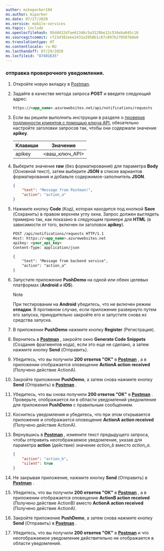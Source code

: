 ```yaml
---
author: mikeparker104
ms.author: miparker
ms.date: 07/27/2020
ms.service: mobile-services
ms.topic: include
ms.openlocfilehash: 95dd432dfae61346c5a3129be12c534eba045c10
ms.sourcegitcommit: cf23d382eee2431a3958b1c87c897b270587bde0
ms.translationtype: HT
ms.contentlocale: ru-RU
ms.lasthandoff: 07/29/2020
ms.locfileid: "87401635"
---
```

### <a name="send-a-test-notification"></a>отправка проверочного уведомления.

1. Откройте новую вкладку в [Postman](https://www.postman.com/downloads/).

1. Задайте в качестве метода запроса **POST** и введите следующий адрес:

    ```xml
    https://<app_name>.azurewebsites.net/api/notifications/requests
    ```

1. Если вы решили выполнить инструкции в разделе о [проверке подлинности клиентов с помощью ключа API](#authenticate-clients-using-an-api-key-optional), обязательно настройте заголовки запросов так, чтобы они содержали значение **apikey**.

   | Клавиши                            | Значение                          |
   | ------------------------------ | ------------------------------ |
   | apikey                         | <ваш_ключ_API>                 |

1. Выберите значение **raw** (без форматирования) для параметра **Body** (Основной текст), затем выберите **JSON** в списке вариантов форматирования и добавьте содержимое-заполнитель **JSON**.

    ```json
    {
        "text": "Message from Postman!",
        "action": "action_a"
    }
    ```

1. Нажмите кнопку **Code** (Код), которая находится под кнопкой **Save** (Сохранить) в правом верхнем углу окна. Запрос должен выглядеть примерно так, как показано в следующем примере для **HTML** (в зависимости от того, включен ли заголовок **apikey**).

    ```html
    POST /api/notifications/requests HTTP/1.1
    Host: https://<app_name>.azurewebsites.net
    apikey: <your_api_key>
    Content-Type: application/json

    {
        "text": "Message from backend service",
        "action": "action_a"
    }
    ```

1. Запустите приложение **PushDemo** на одной или обеих целевых платформах (**Android** и **iOS**).

    > [!NOTE]
    > При тестировании на **Android** убедитесь, что не включен режим **отладки**. В противном случае, если приложение развернуто путем его запуска, принудительно закройте его и запустите снова из средства запуска.

1. В приложении **PushDemo** нажмите кнопку **Register** (Регистрация).

1. Вернитесь в **[Postman](https://www.postman.com/downloads)** , закройте окно **Generate Code Snippets** (Создание фрагментов кода), если это еще не сделано, а затем нажмите кнопку **Send** (Отправить).

1. Убедитесь, что вы получили **200 ответов "ОК"** в **[Postman](https://www.postman.com/downloads)** , а в приложении отображается оповещение **ActionA action received** (Получено действие ActionA).  

1. Закройте приложение **PushDemo**, а затем снова нажмите кнопку **Send** (Отправить) в **[Postman](https://www.postman.com/downloads)** .

1. Убедитесь, что вы снова получили **200 ответов "ОК"** в **[Postman](https://www.postman.com/downloads)** . Проверьте, отображается ли в области уведомлений уведомление для приложения **PushDemo** с правильным сообщением.

1. Коснитесь уведомления и убедитесь, что при этом открывается приложение и отображается оповещение **ActionA action received** (Получено действие ActionA).

1. Вернувшись в **[Postman](https://www.postman.com/downloads)** , измените текст предыдущего запроса, чтобы отправить неотображаемое уведомление, указав для параметра **action** (действие) значение *action_b* вместо *action_a*.

    ```json
    {
        "action": "action_b",
        "silent": true
    }
    ```

1. Не закрывая приложение, нажмите кнопку **Send** (Отправить) в **[Postman](https://www.postman.com/downloads)** .

1. Убедитесь, что вы получили **200 ответов "ОК"** в **[Postman](https://www.postman.com/downloads)** , а в приложении отображается оповещение **ActionB action received** (Получено действие ActionB) вместо **ActionA action received** (Получено действие ActionA).

1. Закройте приложение **PushDemo**, а затем снова нажмите кнопку **Send** (Отправить) в **[Postman](https://www.postman.com/downloads)** .

1. Убедитесь, что вы получили **200 ответов "ОК"** в **[Postman](https://www.postman.com/downloads)** и что неотображаемое уведомление действительно не отображается в области уведомлений.
